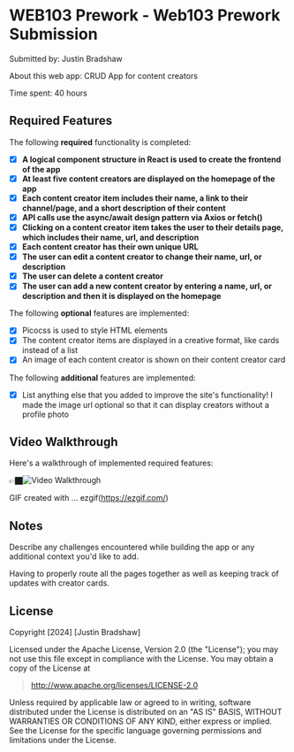 # WEB103 Prework - Web103 Prework Submission

Submitted by: Justin Bradshaw

About this web app: CRUD App for content creators

Time spent: 40 hours

## Required Features

The following **required** functionality is completed:


- [X] **A logical component structure in React is used to create the frontend of the app**
- [X] **At least five content creators are displayed on the homepage of the app**
- [X] **Each content creator item includes their name, a link to their channel/page, and a short description of their content**
- [X] **API calls use the async/await design pattern via Axios or fetch()**
- [X] **Clicking on a content creator item takes the user to their details page, which includes their name, url, and description**
- [X] **Each content creator has their own unique URL**
- [X] **The user can edit a content creator to change their name, url, or description**
- [X] **The user can delete a content creator**
- [X] **The user can add a new content creator by entering a name, url, or description and then it is displayed on the homepage**

The following **optional** features are implemented:

- [X] Picocss is used to style HTML elements
- [X] The content creator items are displayed in a creative format, like cards instead of a list
- [X] An image of each content creator is shown on their content creator card

The following **additional** features are implemented:

* [X] List anything else that you added to improve the site's functionality!
      I made the image url optional so that it can display creators without a profile photo

## Video Walkthrough

Here's a walkthrough of implemented required features:

👉🏿<img src='https://imgur.com/a/I0wmtle' title='Video Walkthrough' width='' alt='Video Walkthrough' />

<!-- Replace this with whatever GIF tool you used! -->
GIF created with ...  ezgif(https://ezgif.com/)

## Notes

Describe any challenges encountered while building the app or any additional context you'd like to add.

Having to properly route all the pages together as well as keeping track of updates with creator cards.

## License

Copyright [2024] [Justin Bradshaw]

Licensed under the Apache License, Version 2.0 (the "License"); you may not use this file except in compliance with the License. You may obtain a copy of the License at

> http://www.apache.org/licenses/LICENSE-2.0

Unless required by applicable law or agreed to in writing, software distributed under the License is distributed on an "AS IS" BASIS, WITHOUT WARRANTIES OR CONDITIONS OF ANY KIND, either express or implied. See the License for the specific language governing permissions and limitations under the License.
